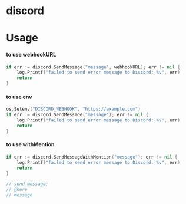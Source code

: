 # discord

# Usage

#### to use webhookURL

```go
if err := discord.SendMessage("message", webhookURL); err != nil {
    log.Printf("failed to send error message to Discord: %v", err)
    return
}
```

#### to use env

```go
os.Setenv("DISCORD_WEBHOOK", "https://example.com")
if err := discord.SendMessage("message"); err != nil {
    log.Printf("failed to send error message to Discord: %v", err)
    return
}
```

#### to use withMention

```go
if err := discord.SendMessageWithMention("message"); err != nil {
    log.Printf("failed to send error message to Discord: %v", err)
    return
}

// send message:
// @here
// message
```
